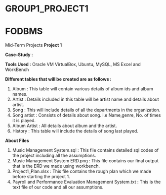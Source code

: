 # GROUP1_PROJECT1

# FODBMS
Mid-Term Projects 
**Project 1**

**Case-Study** : 


**Tools Used** : Oracle VM VirtualBox, Ubuntu, MySQL, MS Excel and WorkBench


**Different tables that will be created are as follows :**

1. Album : This table will contain various details of album ids and album names.
2. Artist : Details included in this table will be artist name and details about artist.
3. Song : This will include details of all the departments in the organization.
4. Song artist : Consists of details about song. i.e Name,genre, No. of times it is played.
5. Album Artist : All details about album and the artist.
6. History : This table will include the details of song last played.

**About Files**
1. Music Management System.sql : This file contains detailed sql codes of the project
including all the assumptions.
2. Music Management System ERD.png : This file contains our final output that is the 
ERD we made using workbench.
3. Project1_Plan.xlsx : This file contains the rough plan which we made before starting the project 1.
4. Payroll and Performance Evaluation Management System.txt : This is the text file of our code and all our assumptions.


